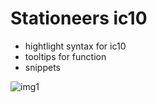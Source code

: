 # Stationeers ic10
 - hightlight syntax for ic10
 - tooltips for function
 - snippets

![img1](https://i.imgur.com/phOgb3n.jpeg)